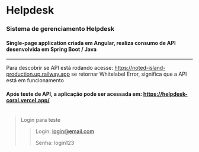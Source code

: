 # Helpdesk

### Sistema de gerenciamento Helpdesk
#### Single-page application criada em Angular, realiza consumo de API desenvolvida em Spring Boot / Java

<hr>

Para descobrir se API está rodando acesse: https://noted-island-production.up.railway.app se retornar Whitelabel Error, significa que a API está em funcionamento
#### Após teste de API, a aplicação pode ser acessada em: https://helpdesk-coral.vercel.app/ <br><br>
> Login para teste
>> Login: login@email.com <p>
>> Senha: login123
